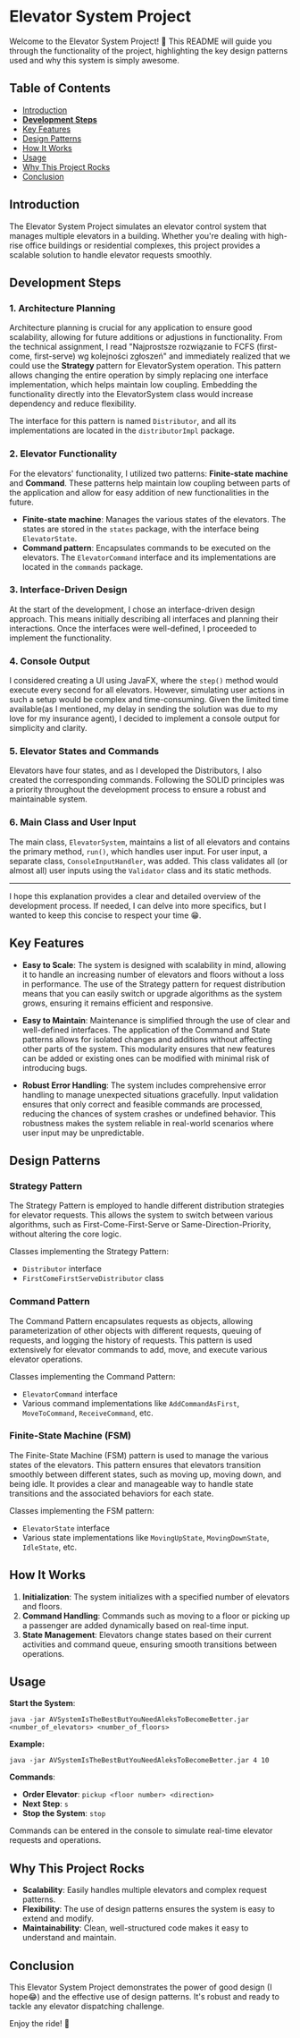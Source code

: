 # Elevator System Project

Welcome to the Elevator System Project! 🚀 This README will guide you through the functionality of the project, highlighting the key design patterns used and why this system is simply awesome.

## Table of Contents
- [Introduction](#introduction)
- [**Development Steps**](#development-steps)
- [Key Features](#key-features)
- [Design Patterns](#design-patterns)
- [How It Works](#how-it-works)
- [Usage](#usage)
- [Why This Project Rocks](#why-this-project-rocks)
- [Conclusion](#conclusion)

## Introduction

The Elevator System Project simulates an elevator control system that manages multiple elevators in a building. Whether you're dealing with high-rise office buildings or residential complexes, this project provides a scalable solution to handle elevator requests smoothly.

## Development Steps

### 1. Architecture Planning

Architecture planning is crucial for any application to ensure good scalability, allowing for future additions or adjustions in functionality. From the technical assignment, I read "Najprostsze rozwiązanie to FCFS (first-come, first-serve) wg kolejności zgłoszeń" and immediately realized that we could use the **Strategy** pattern for ElevatorSystem operation. This pattern allows changing the entire operation by simply replacing one interface implementation, which helps maintain low coupling. Embedding the functionality directly into the ElevatorSystem class would increase dependency and reduce flexibility. 

The interface for this pattern is named `Distributor`, and all its implementations are located in the `distributorImpl` package.

### 2. Elevator Functionality

For the elevators' functionality, I utilized two patterns: **Finite-state machine** and **Command**. These patterns help maintain low coupling between parts of the application and allow for easy addition of new functionalities in the future.

- **Finite-state machine**: Manages the various states of the elevators. The states are stored in the `states` package, with the interface being `ElevatorState`.
- **Command pattern**: Encapsulates commands to be executed on the elevators. The `ElevatorCommand` interface and its implementations are located in the `commands` package.

### 3. Interface-Driven Design

At the start of the development, I chose an interface-driven design approach. This means initially describing all interfaces and planning their interactions. Once the interfaces were well-defined, I proceeded to implement the functionality.

### 4. Console Output

I considered creating a UI using JavaFX, where the `step()` method would execute every second for all elevators. However, simulating user actions in such a setup would be complex and time-consuming. Given the limited time available(as I mentioned, my delay in sending the solution was due to my love for my insurance agent), I decided to implement a console output for simplicity and clarity.

### 5. Elevator States and Commands

Elevators have four states, and as I developed the Distributors, I also created the corresponding commands. Following the SOLID principles was a priority throughout the development process to ensure a robust and maintainable system.

### 6. Main Class and User Input

The main class, `ElevatorSystem`, maintains a list of all elevators and contains the primary method, `run()`, which handles user input. For user input, a separate class, `ConsoleInputHandler`, was added. This class validates all (or almost all) user inputs using the `Validator` class and its static methods.

---

I hope this explanation provides a clear and detailed overview of the development process. If needed, I can delve into more specifics, but I wanted to keep this concise to respect your time 😁.


## Key Features

- **Easy to Scale**: The system is designed with scalability in mind, allowing it to handle an increasing number of elevators and floors without a loss in performance. The use of the Strategy pattern for request distribution means that you can easily switch or upgrade algorithms as the system grows, ensuring it remains efficient and responsive.

- **Easy to Maintain**: Maintenance is simplified through the use of clear and well-defined interfaces. The application of the Command and State patterns allows for isolated changes and additions without affecting other parts of the system. This modularity ensures that new features can be added or existing ones can be modified with minimal risk of introducing bugs.

- **Robust Error Handling**: The system includes comprehensive error handling to manage unexpected situations gracefully. Input validation ensures that only correct and feasible commands are processed, reducing the chances of system crashes or undefined behavior. This robustness makes the system reliable in real-world scenarios where user input may be unpredictable.


## Design Patterns

### Strategy Pattern

The Strategy Pattern is employed to handle different distribution strategies for elevator requests. This allows the system to switch between various algorithms, such as First-Come-First-Serve or Same-Direction-Priority, without altering the core logic.

Classes implementing the Strategy Pattern:
- `Distributor` interface
- `FirstComeFirstServeDistributor` class

### Command Pattern

The Command Pattern encapsulates requests as objects, allowing parameterization of other objects with different requests, queuing of requests, and logging the history of requests. This pattern is used extensively for elevator commands to add, move, and execute various elevator operations.

Classes implementing the Command Pattern:
- `ElevatorCommand` interface
- Various command implementations like `AddCommandAsFirst`, `MoveToCommand`, `ReceiveCommand`, etc.

### Finite-State Machine (FSM)

The Finite-State Machine (FSM) pattern is used to manage the various states of the elevators. This pattern ensures that elevators transition smoothly between different states, such as moving up, moving down, and being idle. It provides a clear and manageable way to handle state transitions and the associated behaviors for each state.

Classes implementing the FSM pattern:
- `ElevatorState` interface
- Various state implementations like `MovingUpState`, `MovingDownState`, `IdleState`, etc.

## How It Works
1. **Initialization**: The system initializes with a specified number of elevators and floors.
2. **Command Handling**: Commands such as moving to a floor or picking up a passenger are added dynamically based on real-time input.
3. **State Management**: Elevators change states based on their current activities and command queue, ensuring smooth transitions between operations.

## Usage

**Start the System**:
```
java -jar AVSystemIsTheBestButYouNeedAleksToBecomeBetter.jar <number_of_elevators> <number_of_floors>
```

**Example:**
```
java -jar AVSystemIsTheBestButYouNeedAleksToBecomeBetter.jar 4 10
```

**Commands**:
- **Order Elevator**: `pickup <floor number> <direction>`
- **Next Step**: `s`
- **Stop the System**: `stop`

Commands can be entered in the console to simulate real-time elevator requests and operations.

## Why This Project Rocks
- **Scalability**: Easily handles multiple elevators and complex request patterns.
- **Flexibility**: The use of design patterns ensures the system is easy to extend and modify.
- **Maintainability**: Clean, well-structured code makes it easy to understand and maintain.

## Conclusion

This Elevator System Project demonstrates the power of good design (I hope😂) and the effective use of design patterns. It's robust and ready to tackle any elevator dispatching challenge.

Enjoy the ride! 🎉


